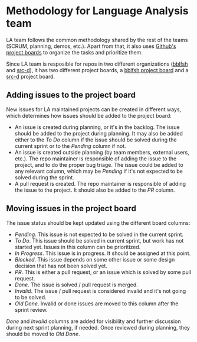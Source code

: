 # Methodology for Language Analysis team

LA team follows the common methodology shared by
the rest of the teams (SCRUM, planning, demos, etc.).
Apart from that, it also uses [Github's project boards](https://help.github.com/articles/about-project-boards/)
to organize the tasks and prioritize them.

Since LA team is resposible for repos in two different organizations
([bblfsh](https://github.com/bblfsh) and [src-d](https://github.com/src-d/)),
it has two different project boards,
a [bblfsh project board](https://github.com/orgs/bblfsh/projects/1)
and a [src-d](https://github.com/orgs/src-d/projects/3) project board.

## Adding issues to the project board

New issues for LA maintained projects can be created in different ways,
which determines how issues should be added to the project board:

* An issue is created during planning, or it's in the backlog.
  The issue should be added to the project during planning.
  It may also be added either to the *To Do* column if the issue
  should be solved during the current sprint or to the *Pending* column if not.
* An issue is created outside planning (by team members, external users, etc.).
  The repo maintainer is responsible of adding the issue to the project,
  and to do the proper bug triage.
  The issue could be added to any relevant column,
  which may be *Pending* if it's not expected to be solved during the sprint.
* A pull request is created.
  The repo maintainer is responsible of adding the issue to the project.
  It should also be added to the *PR* column.

## Moving issues in the project board

The issue status should be kept updated using the different board columns:

* *Pending*. This issue is not expected to be solved in the current sprint.
* *To Do*. This issue should be solved in current sprint,
  but work has not started yet.
  Issues in this column can be prioritized.
* *In Progress*. This issue is in progress. It should be assigned at this point.
* *Blocked*. This issue depends on some other issue or some design decision
  that has not been solved yet.
* *PR*. This is either a pull request, or an issue which is solved by some pull request.
* *Done*. The issue is solved / pull request is merged.
* *Invalid*. The issue / pull request is considered invalid and it's not going to be solved.
* *Old Done*. Invalid or done issues are moved to this column after the sprint review.

*Done* and *Invalid* columns are added for visibility and further discussion
during next sprint planning, if needed.
Once reviewed during planning, they should be moved to *Old Done*.
